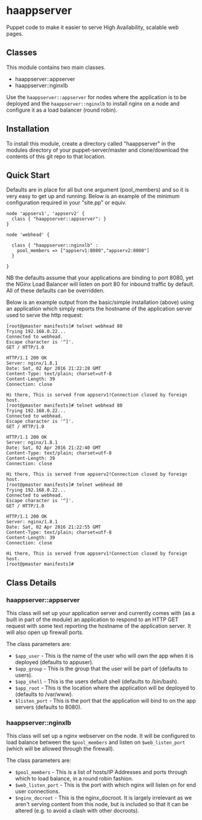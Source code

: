 # haappserver
Puppet code to make it easier to serve High Availability, scalable web pages.

## Classes
This module contains two main classes.
- haappserver::appserver
- haappserver::nginxlb

Use the `haappserver::appserver` for nodes where the application is to be deployed and the `haappserver::nginxlb` to install nginx on a node and configure it as a load balancer (round robin).

## Installation

To install this module, create a directory called "haappserver" in the modules directory of your puppet-server/master and clone/download the contents of this git repo to that location.

## Quick Start
Defaults are in place for all but one argument (pool_members) and so it is very easy to get up and running. Below is an example of the minimum configuration required in your "site.pp" or equiv.

```
node 'appserv1', 'appserv2' {
  class { "haappserver::appserver": }
}

node 'webhead' {

  class { "haappserver::nginxlb" :
    pool_members => ["appserv1:8080","appserv2:8080"]
  }

}
```

NB the defaults assume that your applications are binding to port 8080, yet the NGinx Load Balancer will listen on port 80 for inbound traffic by default. All of these defaults can be overridden.

Below is an example output from the basic/simple installation (above) using an application which simply reports the hostname of the application server used to serve the http request:

```
[root@pmaster manifests]# telnet webhead 80
Trying 192.168.0.22...
Connected to webhead.
Escape character is '^]'.
GET / HTTP/1.0

HTTP/1.1 200 OK
Server: nginx/1.8.1
Date: Sat, 02 Apr 2016 21:22:28 GMT
Content-Type: text/plain; charset=utf-8
Content-Length: 39
Connection: close

Hi there, This is served from appserv1!Connection closed by foreign host.
[root@pmaster manifests]# telnet webhead 80
Trying 192.168.0.22...
Connected to webhead.
Escape character is '^]'.
GET / HTTP/1.0

HTTP/1.1 200 OK
Server: nginx/1.8.1
Date: Sat, 02 Apr 2016 21:22:40 GMT
Content-Type: text/plain; charset=utf-8
Content-Length: 39
Connection: close

Hi there, This is served from appserv2!Connection closed by foreign host.
[root@pmaster manifests]# telnet webhead 80
Trying 192.168.0.22...
Connected to webhead.
Escape character is '^]'.
GET / HTTP/1.0

HTTP/1.1 200 OK
Server: nginx/1.8.1
Date: Sat, 02 Apr 2016 21:22:55 GMT
Content-Type: text/plain; charset=utf-8
Content-Length: 39
Connection: close

Hi there, This is served from appserv1!Connection closed by foreign host.
[root@pmaster manifests]#
```

## Class Details

### haappserver::appserver

This class will set up your application server and currently comes with (as a built in part of the module) an application to respond to an HTTP GET request with some text reporting the hostname of the application server. It will also open up firewall ports.

The class parameters are:
* `$app_user` - This is the name of the user who will own the app when it is deployed (defaults to appuser).
* `$app_group` - This is the group that the user will be part of (defaults to users).
* `$app_shell` - This is the users default shell (defaults to /bin/bash).
* `$app_root` - This is the location where the application will be deployed to (defaults to /var/www).
* `$listen_port` - This is the port that the application will bind to on the app servers (defaults to 8080). 

### haappserver::nginxlb

This class will set up a nginx webserver on the node. It will be configured to load balance between the `$pool_members` and listen on `$web_listen_port` (which will be allowed through the firewall).

The class parameters are:
* `$pool_members`    - This is a list of hosts/IP Addresses and ports through which to load balance, in a round robin fashion.
* `$web_listen_port` - This is the port with which nginx will listen on for end user connections.
* `$nginx_docroot`   - This is the nginx_docroot. It is largely irrelevant as we aren't serving content from this node, but is included so that it can be altered (e.g. to avoid a clash with other docroots).

